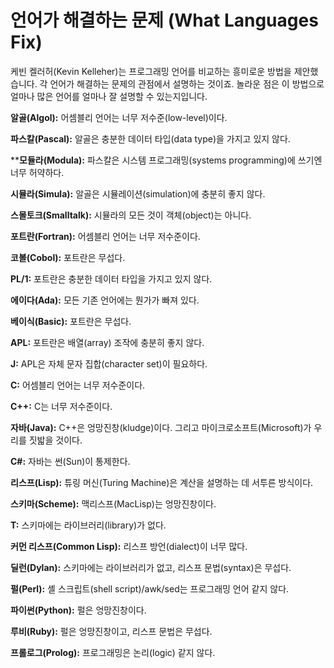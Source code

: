 # 언어가 해결하는 문제 (What Languages Fix)

케빈 켈러허(Kevin Kelleher)는 프로그래밍 언어를 비교하는 흥미로운 방법을 제안했습니다. 각 언어가 해결하는 문제의 관점에서 설명하는 것이죠. 놀라운 점은 이 방법으로 얼마나 많은 언어를 얼마나 잘 설명할 수 있는지입니다.

**알골(Algol):** 어셈블리 언어는 너무 저수준(low-level)이다.

**파스칼(Pascal):** 알골은 충분한 데이터 타입(data type)을 가지고 있지 않다.

****모듈라(Modula):** 파스칼은 시스템 프로그래밍(systems programming)에 쓰기엔 너무 허약하다.

**시뮬라(Simula):** 알골은 시뮬레이션(simulation)에 충분히 좋지 않다.

**스몰토크(Smalltalk):** 시뮬라의 모든 것이 객체(object)는 아니다.

**포트란(Fortran):** 어셈블리 언어는 너무 저수준이다.

**코볼(Cobol):** 포트란은 무섭다.

**PL/1:** 포트란은 충분한 데이터 타입을 가지고 있지 않다.

**에이다(Ada):** 모든 기존 언어에는 뭔가가 빠져 있다.

**베이식(Basic):** 포트란은 무섭다.

**APL:** 포트란은 배열(array) 조작에 충분히 좋지 않다.

**J:** APL은 자체 문자 집합(character set)이 필요하다.

**C:** 어셈블리 언어는 너무 저수준이다.

**C++:** C는 너무 저수준이다.

**자바(Java):** C++은 엉망진창(kludge)이다. 그리고 마이크로소프트(Microsoft)가 우리를 짓밟을 것이다.

**C#:** 자바는 썬(Sun)이 통제한다.

**리스프(Lisp):** 튜링 머신(Turing Machine)은 계산을 설명하는 데 서투른 방식이다.

**스키마(Scheme):** 맥리스프(MacLisp)는 엉망진창이다.

**T:** 스키마에는 라이브러리(library)가 없다.

**커먼 리스프(Common Lisp):** 리스프 방언(dialect)이 너무 많다.

**딜런(Dylan):** 스키마에는 라이브러리가 없고, 리스프 문법(syntax)은 무섭다.

**펄(Perl):** 셸 스크립트(shell script)/awk/sed는 프로그래밍 언어 같지 않다.

**파이썬(Python):** 펄은 엉망진창이다.

**루비(Ruby):** 펄은 엉망진창이고, 리스프 문법은 무섭다.

**프롤로그(Prolog):** 프로그래밍은 논리(logic) 같지 않다.
